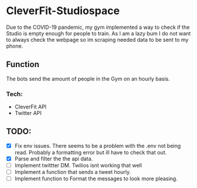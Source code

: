 # CleverFit-Studiospace
Due to the COVID-19 pandemic, my gym implemented a way to check if the Studio is empty enough for people to train. As I am a lazy bum I do not want to always check the webpage so im scraping needed data to be sent to my phone.



## Function

The bots send the amount of people in the Gym on an hourly basis.




### Tech: 
* CleverFit API
* Twitter API


## TODO:
* [X] Fix env issues. There seems to be a problem with the .env not being read. Probably a formatting error but ill have to check that out.
* [X]  Parse and filter the the api data.
* [ ] Implement twittter DM. Twilios isnt working that well
* [ ] Implement a function that sends a tweet hourly.
* [ ] Implement function to Format the messages to look more pleasing. 
